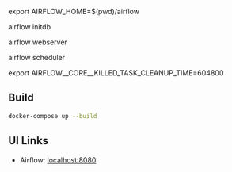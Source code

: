 
export AIRFLOW_HOME=$(pwd)/airflow

airflow initdb

airflow webserver

airflow scheduler

export AIRFLOW__CORE__KILLED_TASK_CLEANUP_TIME=604800

## Build

```sh
docker-compose up --build
```


## UI Links
- Airflow: [localhost:8080]()
